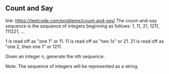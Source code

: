 ## Count and Say 
link: <https://leetcode.com/problems/count-and-say/>
The count-and-say sequence is the sequence of integers beginning as follows:
1, 11, 21, 1211, 111221, ...



1 is read off as "one 1" or 11.
11 is read off as "two 1s" or 21.
21 is read off as "one 2, then one 1" or 1211.



Given an integer n, generate the nth sequence.



Note: The sequence of integers will be represented as a string.

